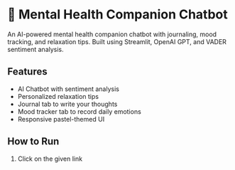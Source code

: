 # 💚 Mental Health Companion Chatbot

An AI-powered mental health companion chatbot with journaling, mood tracking, and relaxation tips. Built using Streamlit, OpenAI GPT, and VADER sentiment analysis.

## Features
- AI Chatbot with sentiment analysis
- Personalized relaxation tips
- Journal tab to write your thoughts
- Mood tracker tab to record daily emotions
- Responsive pastel-themed UI

## How to Run
1. Click on the given link
